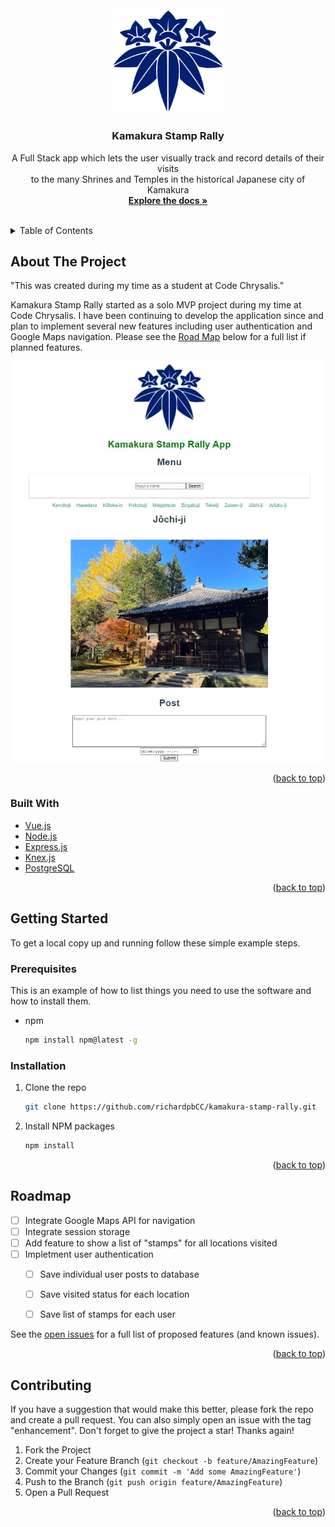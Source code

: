 <div id="top"></div>
<!--
*** Thanks for checking out the Best-README-Template. If you have a suggestion
*** that would make this better, please fork the repo and create a pull request
*** or simply open an issue with the tag "enhancement".
*** Don't forget to give the project a star!
*** Thanks again! Now go create something AMAZING! :D
-->



<!-- PROJECT SHIELDS -->
<!--
*** I'm using markdown "reference style" links for readability.
*** Reference links are enclosed in brackets [ ] instead of parentheses ( ).
*** See the bottom of this document for the declaration of the reference variables
*** for contributors-url, forks-url, etc. This is an optional, concise syntax you may use.
*** https://www.markdownguide.org/basic-syntax/#reference-style-links

[![Contributors][contributors-shield]][contributors-url]
[![Forks][forks-shield]][forks-url]
[![Stargazers][stars-shield]][stars-url]
[![Issues][issues-shield]][issues-url]
[![MIT License][license-shield]][license-url]
[![LinkedIn][linkedin-shield]][linkedin-url]
Here's a blank template to get started: To avoid retyping too much info. Do a search and replace with your text editor for the following: `richardpbCC`, `kamakura-stamp-rally`, `twitter_handle`, `linkedin_username`, `email`, `email_client`, `Kamakura Stamp Rally`, `project_description`
-->


<!-- PROJECT LOGO -->
<br />
<div align="center">
  <a href="https://github.com/richardpbCC/kamakura-stamp-rally">
    <img src="src/assets/kamakura_logo.png" alt="Logo" width="180" >
  </a>

<h3 align="center">Kamakura Stamp Rally</h3>

  <p align="center">
    A Full Stack app which lets the user visually track and record details of their visits <br> to the many Shrines and Temples in the historical Japanese city of Kamakura
    <br />
    <a href="https://github.com/richardpbCC/kamakura-stamp-rally"><strong>Explore the docs »</strong></a>
    <br />
    <br />
  </p>
</div>

<!-- TABLE OF CONTENTS -->
<details>
  <summary>Table of Contents</summary>
  <ol>
    <li>
      <a href="#about-the-project">About The Project</a>
      <ul>
        <li><a href="#built-with">Built With</a></li>
      </ul>
    </li>
    <li>
      <a href="#getting-started">Getting Started</a>
      <ul>
        <li><a href="#prerequisites">Prerequisites</a></li>
        <li><a href="#installation">Installation</a></li>
      </ul>
    </li>
    <li><a href="#usage">Usage</a></li>
    <li><a href="#roadmap">Roadmap</a></li>
    <li><a href="#contributing">Contributing</a></li>
    <li><a href="#license">License</a></li>
    <li><a href="#contact">Contact</a></li>
    <li><a href="#acknowledgments">Acknowledgments</a></li>
  </ol>
</details>



<!-- ABOUT THE PROJECT -->
## About The Project
"This was created during my time as a student at Code Chrysalis."

Kamakura Stamp Rally started as a solo MVP project during my time at Code Chrysalis. I have been continuing to develop the application since and plan to implement several new features including user authentication and Google Maps navigation. Please see the <a href=#road-map>Road Map</a> below for a full list if planned features.   

<div align="center">
<img src="src/assets/Screenshot.jpg" alt="Screenshot of Kamakura Stamp Rally location page" width="600" >
</div>

<p align="right">(<a href="#top">back to top</a>)</p>



### Built With

* [Vue.js](https://vuejs.org/)
* [Node.js](https://nodejs.org/en/)
* [Express.js](https://expressjs.com/)
* [Knex.js](https://knexjs.org/)
* [PostgreSQL](https://www.postgresql.org/)

<p align="right">(<a href="#top">back to top</a>)</p>



<!-- GETTING STARTED -->
## Getting Started

To get a local copy up and running follow these simple example steps.

### Prerequisites

This is an example of how to list things you need to use the software and how to install them.
* npm
  ```sh
  npm install npm@latest -g
  ```

### Installation

1. Clone the repo
   ```sh
   git clone https://github.com/richardpbCC/kamakura-stamp-rally.git
   ```
2. Install NPM packages
   ```sh
   npm install

<!--```
4. Enter your API in `config.js`
   ```js
   const API_KEY = 'ENTER YOUR API';
   ```
-->
<p align="right">(<a href="#top">back to top</a>)</p>



<!-- USAGE EXAMPLES 
## Usage

Use this space to show useful examples of how a project can be used. Additional screenshots, code examples and demos work well in this space. You may also link to more resources.

_For more examples, please refer to the [Documentation](https://example.com)_

<p align="right">(<a href="#top">back to top</a>)</p>
-->


<!-- ROADMAP -->
<div id = road-map></div>

## Roadmap

  
- [ ] Integrate Google Maps API for navigation
- [ ] Integrate session storage
- [ ] Add feature to show a list of "stamps" for all locations visited
- [ ] Impletment user authentication
  - [ ] Save individual user posts to database
  - [ ] Save visited status for each location
  - [ ] Save list of stamps for each user
    

See the [open issues](https://github.com/richardpbCC/kamakura-stamp-rally/issues) for a full list of proposed features (and known issues).

<p align="right">(<a href="#top">back to top</a>)</p>



<!-- CONTRIBUTING -->
## Contributing

If you have a suggestion that would make this better, please fork the repo and create a pull request. You can also simply open an issue with the tag "enhancement".
Don't forget to give the project a star! Thanks again!

1. Fork the Project
2. Create your Feature Branch (`git checkout -b feature/AmazingFeature`)
3. Commit your Changes (`git commit -m 'Add some AmazingFeature'`)
4. Push to the Branch (`git push origin feature/AmazingFeature`)
5. Open a Pull Request

<p align="right">(<a href="#top">back to top</a>)</p>



<!-- LICENSE 
## License

Distributed under the MIT License. See `LICENSE.txt` for more information.

<p align="right">(<a href="#top">back to top</a>)</p>
-->


<!-- CONTACT 
## Contact

Richard - [@twitter_handle](https://twitter.com/twitter_handle) - email@email_client.com

Project Link: [https://github.com/richardpbCC/kamakura-stamp-rally](https://github.com/richardpbCC/kamakura-stamp-rally)

<p align="right">(<a href="#top">back to top</a>)</p>
-->


<!-- ACKNOWLEDGMENTS 
## Acknowledgments

* []()
* []()
* []()

<p align="right">(<a href="#top">back to top</a>)</p>
-->


<!-- MARKDOWN LINKS & IMAGES -->
<!-- https://www.markdownguide.org/basic-syntax/#reference-style-links -->
[contributors-shield]: https://img.shields.io/github/contributors/richardpbCC/kamakura-stamp-rally.svg?style=for-the-badge
[contributors-url]: https://github.com/richardpbCC/kamakura-stamp-rally/graphs/contributors
[forks-shield]: https://img.shields.io/github/forks/richardpbCC/kamakura-stamp-rally.svg?style=for-the-badge
[forks-url]: https://github.com/richardpbCC/kamakura-stamp-rally/network/members
[stars-shield]: https://img.shields.io/github/stars/richardpbCC/kamakura-stamp-rally.svg?style=for-the-badge
[stars-url]: https://github.com/richardpbCC/kamakura-stamp-rally/stargazers
[issues-shield]: https://img.shields.io/github/issues/richardpbCC/kamakura-stamp-rally.svg?style=for-the-badge
[issues-url]: https://github.com/richardpbCC/kamakura-stamp-rally/issues
[license-shield]: https://img.shields.io/github/license/richardpbCC/kamakura-stamp-rally.svg?style=for-the-badge
[license-url]: https://github.com/richardpbCC/kamakura-stamp-rally/blob/master/LICENSE.txt
[linkedin-shield]: https://img.shields.io/badge/-LinkedIn-black.svg?style=for-the-badge&logo=linkedin&colorB=555
[linkedin-url]: https://linkedin.com/in/linkedin_username
[product-screenshot]: images/screenshot.png
